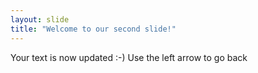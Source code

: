 ```yaml
---
layout: slide
title: "Welcome to our second slide!"
---
```

Your text is now updated :-)
Use the left arrow to go back
